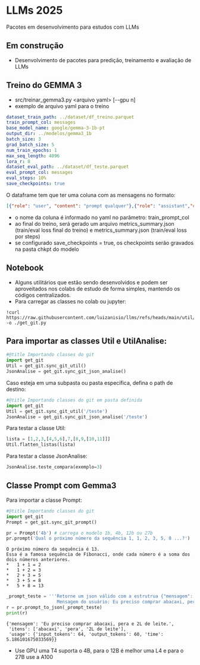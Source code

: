 # LLMs 2025
Pacotes em desenvolvimento para estudos com LLMs

## Em construção 
- Desenvolvimento de pacotes para predição, treinamento e avaliação de LLMs

## Treino do GEMMA 3
- src/treinar_gemma3.py \<arquivo yaml\> \[--gpu n\]
- exemplo de arquivo yaml para o treino
```yaml
dataset_train_path: ../dataset/df_treino.parquet
train_prompt_col: messages
base_model_name: google/gemma-3-1b-pt
output_dir: ../modelos/gemma3_1b
batch_size: 3
grad_batch_size: 5
num_train_epochs: 1
max_seq_length: 4096
lora_r: 8
dataset_eval_path: ../dataset/df_teste.parquet
eval_prompt_col: messages
eval_steps: 10%
save_checkpoints: true
```
O dataframe tem que ter uma coluna com as mensagens no formato:
```json
[{"role": "user", "content": "prompt qualquer"},{"role": "assistant","content":"resposta qualquer"}]
```
- o nome da coluna é informado no yaml no parâmetro: train_prompt_col
- ao final do treino, será gerado um arquivo metrics_summary.json (train/eval loss final do treino) e metrics_summary.json (train/eval loss por steps)
- se configurado save_checkpoints = true, os checkpoints serão gravados na pasta chkpt do modelo
 
## Notebook
- Alguns utilitários que estão sendo desenvolvidos e podem ser aproveitados nos colabs de estudo de forma simples, mantendo os códigos centralizados.
- Para carregar as classes no colab ou jupyter:
```
!curl https://raw.githubusercontent.com/luizanisio/llms/refs/heads/main/util/get_git.py -o ./get_git.py
```
 
## Para importar as classes Util e UtilAnalise:
```python
#@title Importando classes do git
import get_git
Util = get_git.sync_git_util()
JsonAnalise = get_git.sync_git_json_analise()
```
 
Caso esteja em uma subpasta ou pasta específica, defina o path de destino:
```python
#@title Importando classes do git em pasta definida
import get_git
Util = get_git.sync_git_util('/teste')
JsonAnalise = get_git.sync_git_json_analise('/teste')
```
 
Para testar a classe Util:
```python
lista = [1,2,3,[4,5,6],7,[8,9,[10,11]]]
Util.flatten_listas(lista)
```
 
Para testar a classe JsonAnalise:
```python
JsonAnalise.teste_compara(exemplo=3)
```

## Classe Prompt com Gemma3
Para importar a classe Prompt:
```python
#@title Importando classes do git
import get_git
Prompt = get_git.sync_git_prompt()
```

```python
pr = Prompt('4b') # carrega o modelo 1b, 4b, 12b ou 27b  
pr.prompt('Qual o próximo número da sequência 1, 1, 2, 3, 5, 8 ...?')
```
```
O próximo número da sequência é 13.
Essa é a famosa sequência de Fibonacci, onde cada número é a soma dos dois números anteriores.
*   1 + 1 = 2
*   1 + 2 = 3
*   2 + 3 = 5
*   3 + 5 = 8
*   5 + 8 = 13
```

```python
_prompt_teste = '''Retorne um json válido com a estrutrua {"mensagem": com a mensagem do usuário, "itens": com uma lista de itens quando ele enumerar algo }
                   Mensagem do usuário: Eu preciso comprar abacaxi, pera e 2L de leite.'''
r = pr.prompt_to_json(_prompt_teste)
print(r)
```
```
{'mensagem': 'Eu preciso comprar abacaxi, pera e 2L de leite.', 
 'itens': ['abacaxi', 'pera', '2L de leite'], 
 'usage': {'input_tokens': 64, 'output_tokens': 60, 'time': 5.186101675033569}}
```

* Use GPU uma T4 suporta o 4B, para o 12B é melhor uma L4 e para o 27B use a A100
